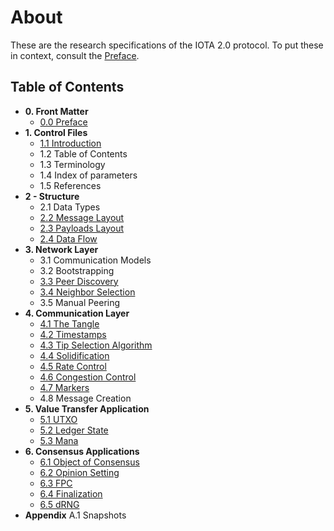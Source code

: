 # About

These are the research specifications of the IOTA 2.0 protocol.  To put these in context, consult the [Preface](./docs/0.0%20Preface.md).

## Table of Contents

- **0. Front Matter**
	- [0.0 Preface](./docs/0.0%20Preface.md)
- **1. Control Files**
	- [1.1	Introduction](./docs/1.1%20Introduction.md)
	- 1.2	Table of Contents
	- 1.3	Terminology
	- 1.4	Index of parameters
	- 1.5	References
- **2 - Structure**
	- 2.1	Data Types
	- [2.2	Message Layout](./docs/2.2%20Message%20Layout.md)
	- [2.3	Payloads Layout](./docs/2.3%20Standard%20Payloads%20Layout.md)
	- [2.4	Data Flow](./docs/2.4%20Data%20Flow.md)
- **3. Network Layer**
	- 3.1	Communication Models
	- 3.2	Bootstrapping
	- [3.3	Peer Discovery](./docs/3.3%20Peer%20Discovery.md)
	- [3.4	Neighbor Selection](./docs/3.4%20Neighbor%20Selection.md)
	- 3.5	Manual Peering
- **4. Communication Layer**
	- [4.1	The Tangle](./docs/4.1%20The%20Tangle.md)
	- [4.2 Timestamps](./docs/4.2%20Timestamps.md)
	- [4.3 Tip Selection Algorithm](./docs/4.3%20Tip%20Selection%20Algorithm.md)
	- [4.4	 Solidification](./docs/4.4%20Solidification.md)
	- [4.5	 Rate Control](./docs/4.5%20Rate%20Control.md)
	- [4.6 Congestion Control](./docs/4.6%20Congestion%20Control.md)
	- [4.7	Markers](./docs/4.7%20Markers.md)
	- 4.8	Message Creation
- **5. Value Transfer Application**
	- [5.1	UTXO](./docs/5.1%20UTXO.md)
	- [5.2	Ledger State](./docs/5.2%20Ledger%20State.md)
	- [5.3	Mana](./docs/5.3%20Mana.md)
- **6. Consensus Applications**
	- [6.1 Object of Consensus](./docs/6.1%20Objects%20of%20Consensus.md)
	- [6.2 Opinion Setting](./docs/6.2%20Opinion%20Setting.md)
	- [6.3 FPC](./docs/6.3%20Fast%20Probabilistic%20Consensus.md)
	- [6.4 Finalization](./docs/6.4%20Finalization.md)
	- [6.5	 dRNG](./docs/6.5%20dRNG.md)
- **Appendix**
	A.1	Snapshots

